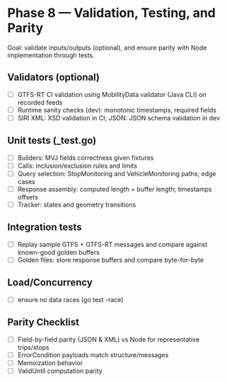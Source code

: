 # Phase 8 — Validation, Testing, and Parity

Goal: validate inputs/outputs (optional), and ensure parity with Node implementation through tests.

## Validators (optional)
- [ ] GTFS-RT CI validation using MobilityData validator (Java CLI) on recorded feeds
- [ ] Runtime sanity checks (dev): monotonic timestamps, required fields
- [ ] SIRI XML: XSD validation in CI; JSON: JSON schema validation in dev

## Unit tests (_test.go)
- [ ] Builders: MVJ fields correctness given fixtures
- [ ] Calls: inclusion/exclusion rules and limits
- [ ] Query selection: StopMonitoring and VehicleMonitoring paths; edge cases
- [ ] Response assembly: computed length = buffer length; timestamps offsets
- [ ] Tracker: states and geometry transitions

## Integration tests
- [ ] Replay sample GTFS + GTFS-RT messages and compare against known-good golden buffers
- [ ] Golden files: store response buffers and compare byte-for-byte

## Load/Concurrency
- [ ] ensure no data races (go test -race)

## Parity Checklist
- [ ] Field-by-field parity (JSON & XML) vs Node for representative trips/stops
- [ ] ErrorCondition payloads match structure/messages
- [ ] Memoization behavior
- [ ] ValidUntil computation parity
